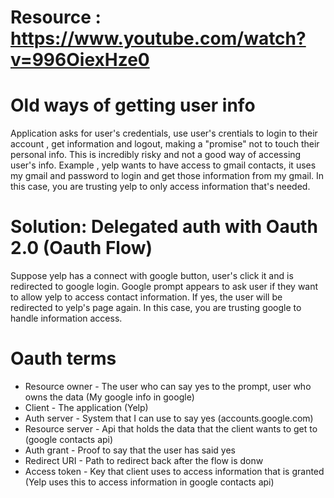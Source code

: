 # Resource : https://www.youtube.com/watch?v=996OiexHze0

# Old ways of getting user info
Application asks for user's credentials, use user's crentials to login to their account , get information and logout, making a "promise" not to touch their personal info. This is incredibly risky and not a good way of accessing user's info. Example , yelp wants to have access to gmail contacts, it uses my gmail and password to login and get those information from my gmail. In this case, you are trusting yelp to only access information that's needed.

# Solution: Delegated auth with Oauth 2.0 (Oauth Flow)
Suppose yelp has a connect with google button, user's click it and is redirected to google login. Google prompt appears to ask user if they want to allow yelp to access contact information. If yes, the user will be redirected to yelp's page again. In this case, you are trusting google to handle information access.

# Oauth terms
- Resource owner - The user who can say yes to the prompt, user who owns the data (My google info in google)
- Client - The application (Yelp)
- Auth server - System that I can use to say yes (accounts.google.com)
- Resource server - Api that holds the data that the client wants to get to (google contacts api)
- Auth grant - Proof to say that the user has said yes
- Redirect URI - Path to redirect back after the flow is donw
- Access token - Key that client uses to access information that is granted (Yelp uses this to access information in google contacts api)
